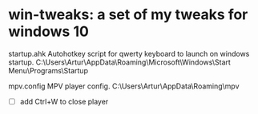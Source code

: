 # win-tweaks: a set of my tweaks for windows 10
startup.ahk     Autohotkey script for qwerty keyboard to launch on windows startup. 
C:\Users\Artur\AppData\Roaming\Microsoft\Windows\Start Menu\Programs\Startup

mpv.config      MPV player config.
C:\Users\Artur\AppData\Roaming\mpv
- [ ] add Ctrl+W to close player
